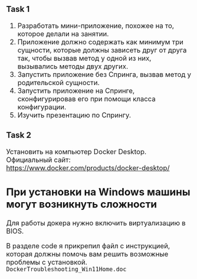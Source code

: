 <span style="font-size: 130%;">

### Task 1

1. Разработать мини-приложение, похожее на то, которое делали на занятии.
2. Приложение должно содержать как минимум три сущности, которые должны зависеть друг от друга так, чтобы вызвав метод у одной из них, вызывались методы двух других. 
3. Запустить приложение без Спринга, вызвав метод у родительской сущности. 
4. Запустить приложение на Спринге, сконфигурировав его при помощи класса конфигурации. 
5. Изучить презентацию по Спрингу.

### Task 2

Установить на компьютер Docker Desktop.
Официальный сайт: https://www.docker.com/products/docker-desktop/

## При установки на Windows машины могут возникнуть сложности
Для работы докера нужно включить виртуализацию в BIOS.

В разделе code я прикрепил файл с инструкцией, которая должны помочь вам решить возможные проблемы с установкой. `DockerTroubleshooting_Win11Home.doc`

</span>
